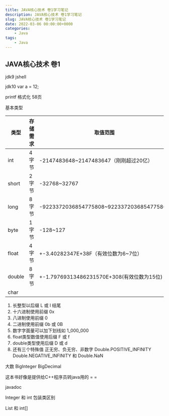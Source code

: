 ```yaml
---
title: JAVA核心技术 卷1学习笔记
description: JAVA核心技术 卷1学习笔记
slug: JAVA核心技术 卷1学习笔记
date: 2022-03-06 00:00:00+0000
categories:
    - Java
tags:
    - Java
---
```


## JAVA核心技术 卷1

jdk9 jshell

jdk10 var a = 12;

printf 格式化 58页

基本类型

| 类型   | 存储需求 | 取值范围                                   |
| ------ | -------- | ------------------------------------------ |
| int    | 4字节    | -2147483648~2147483647（刚刚超过20亿）     |
| short  | 2字节    | -32768~32767                               |
| long   | 8字节    | -9223372036854775808~9223372036854775807   |
| byte   | 1字节    | -128~127                                   |
| float  | 4字节    | +-3.40282347E+38F（有效位数为6~7位）       |
| double | 8字节    | +-1.79769313486231570E+308(有效位数为15位) |
| char   |          |                                            |

1. 长整型以后缀 L 或 l 结尾
2. 十六进制使用前缀 0x
3. 八进制使用前缀 0
4. 二进制使用前缀 0b 或 0B
5. 数字字面量可以加下划线如  1_000_000
6. float类型数值使用后缀 F 或 f
7. double类型使用后缀 D 或 d
8. 还有三个特殊值  正无穷、负无穷、非数字  Double.POSITIVE_INFINITY Double.NEGATIVE_INFINITY 和 Double.NaN

大数 BigInteger BigDecimal

这本书好像是提供给C++程序员转java用的 = =

javadoc

Integer 和 int 包装类区别

List<Integer> 和 int[]



